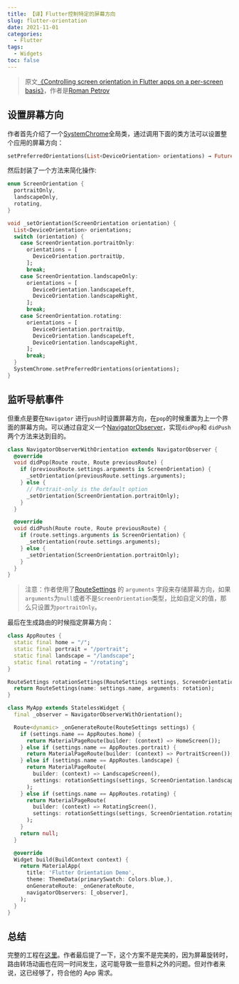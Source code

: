 ```yaml
---
title: 【译】Flutter控制特定的屏幕方向
slug: flutter-orientation
date: 2021-11-01
categories:
  - Flutter
tags:
  - Widgets
toc: false
---
```


> 原文[《Controlling screen orientation in Flutter apps on a per-screen basis》](https://medium.com/flutter-community/controlling-screen-orientation-in-flutter-apps-on-a-per-screen-basis-d637702f9368)，作者是[Roman Petrov](https://medium.com/@megus)

## 设置屏幕方向

作者首先介绍了一个[SystemChrome](https://api.flutter.dev/flutter/services/SystemChrome-class.html)全局类，通过调用下面的类方法可以设置整个应用的屏幕方向：

```dart
setPreferredOrientations(List<DeviceOrientation> orientations) → Future<void>
```

然后封装了一个方法来简化操作:

```dart
enum ScreenOrientation {
  portraitOnly,
  landscapeOnly,
  rotating,
}

void _setOrientation(ScreenOrientation orientation) {
  List<DeviceOrientation> orientations;
  switch (orientation) {
    case ScreenOrientation.portraitOnly:
      orientations = [
        DeviceOrientation.portraitUp,
      ];
      break;
    case ScreenOrientation.landscapeOnly:
      orientations = [
        DeviceOrientation.landscapeLeft,
        DeviceOrientation.landscapeRight,
      ];
      break;
    case ScreenOrientation.rotating:
      orientations = [
        DeviceOrientation.portraitUp,
        DeviceOrientation.landscapeLeft,
        DeviceOrientation.landscapeRight,
      ];
      break;
  }
  SystemChrome.setPreferredOrientations(orientations);
}
```

## 监听导航事件

但重点是要在`Navigator` 进行`push`时设置屏幕方向，在`pop`的时候重置为上一个界面的屏幕方向。可以通过自定义一个[NavigatorObserver](https://api.flutter.dev/flutter/widgets/NavigatorObserver-class.html)，实现`didPop`和 `didPush` 两个方法来达到目的。

```dart
class NavigatorObserverWithOrientation extends NavigatorObserver {
  @override
  void didPop(Route route, Route previousRoute) {
    if (previousRoute.settings.arguments is ScreenOrientation) {
      _setOrientation(previousRoute.settings.arguments);
    } else {
      // Portrait-only is the default option
      _setOrientation(ScreenOrientation.portraitOnly);
    }
  }

  @override
  void didPush(Route route, Route previousRoute) {
    if (route.settings.arguments is ScreenOrientation) {
      _setOrientation(route.settings.arguments);
    } else {
      _setOrientation(ScreenOrientation.portraitOnly);
    }
  }
}
```

> 注意：作者使用了[RouteSettings](https://api.flutter.dev/flutter/widgets/RouteSettings-class.html) 的 `arguments` 字段来存储屏幕方向，如果`arguments`为`null`或者不是`ScreenOrientation`类型，比如自定义的值，那么只设置为`portraitOnly`。

最后在生成路由的时候指定屏幕方向：

```dart
class AppRoutes {
  static final home = "/";
  static final portrait = "/portrait";
  static final landscape = "/landscape";
  static final rotating = "/rotating";
}

RouteSettings rotationSettings(RouteSettings settings, ScreenOrientation rotation) {
  return RouteSettings(name: settings.name, arguments: rotation);
}

class MyApp extends StatelessWidget {
  final _observer = NavigatorObserverWithOrientation();

  Route<dynamic> _onGenerateRoute(RouteSettings settings) {
    if (settings.name == AppRoutes.home) {
      return MaterialPageRoute(builder: (context) => HomeScreen());
    } else if (settings.name == AppRoutes.portrait) {
      return MaterialPageRoute(builder: (context) => PortraitScreen());
    } else if (settings.name == AppRoutes.landscape) {
      return MaterialPageRoute(
        builder: (context) => LandscapeScreen(),
        settings: rotationSettings(settings, ScreenOrientation.landscapeOnly),
      );
    } else if (settings.name == AppRoutes.rotating) {
      return MaterialPageRoute(
        builder: (context) => RotatingScreen(),
        settings: rotationSettings(settings, ScreenOrientation.rotating),
      );
    }
    return null;
  }

  @override
  Widget build(BuildContext context) {
    return MaterialApp(
      title: 'Flutter Orientation Demo',
      theme: ThemeData(primarySwatch: Colors.blue,),
      onGenerateRoute: _onGenerateRoute,
      navigatorObservers: [_observer],
    );
  }
}
```

## 总结

完整的工程在[这里](https://github.com/Megus/flutter_orientation_demo)。作者最后提了一下，这个方案不是完美的，因为屏幕旋转时，路由转场动画也在同一时间发生，这可能导致一些意料之外的问题。但对作者来说，这已经够了，符合他的 App 需求。
